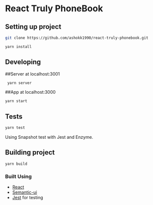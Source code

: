 # React Truly PhoneBook

## Setting up project

```bash
git clone https://github.com/ashokk1990/react-truly-phonebook.git

yarn install
```
## Developing

##Server at localhost:3001
```bash
 yarn server
```
##App at localhost:3000

```bash
yarn start
```

## Tests
```bash
yarn test
```

Using Snapshot test with Jest and Enzyme.

## Building project

```bash
yarn build
```

### Built Using

- [React](https://reactjs.org)
- [Semantic-ui](https://semantic-ui.com)
- [Jest](https://jestjs.io/) for testing
